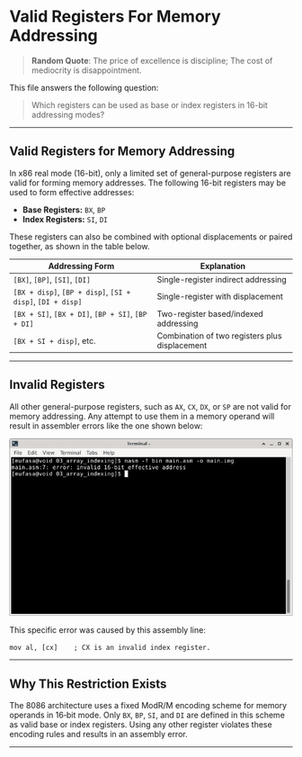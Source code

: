 # Valid Registers For Memory Addressing

> **Random Quote**: The price of excellence is discipline; The cost of mediocrity is disappointment.

This file answers the following question:

> Which registers can be used as base or index registers in 16-bit addressing modes?

---

## Valid Registers for Memory Addressing

In x86 real mode (16-bit), only a limited set of general-purpose registers are valid for forming memory addresses. The following 16-bit registers may be used to form effective addresses:

+ **Base Registers:** `BX`, `BP`
+ **Index Registers:** `SI`, `DI`

These registers can also be combined with optional displacements or paired together, as shown in the table below.

| Addressing Form                                            | Explanation                                    |
| ---------------------------------------------------------- | ---------------------------------------------- |
| `[BX]`, `[BP]`, `[SI]`, `[DI]`                             | Single-register indirect addressing            |
| `[BX + disp]`, `[BP + disp]`, `[SI + disp]`, `[DI + disp]` | Single-register with displacement              |
| `[BX + SI]`, `[BX + DI]`, `[BP + SI]`, `[BP + DI]`         | Two-register based/indexed addressing          |
| `[BX + SI + disp]`, etc.                                   | Combination of two registers plus displacement |

---

## Invalid Registers

All other general-purpose registers, such as `AX`, `CX`, `DX`, or `SP` are not valid for memory addressing. Any attempt to use them in a memory operand will result in assembler errors like the one shown below:

![Error Image](../resources/images/array_indexing_bug_output_1.png)

This specific error was caused by this assembly line:

```assembly
mov al, [cx]    ; CX is an invalid index register.
```

---

## Why This Restriction Exists

The 8086 architecture uses a fixed ModR/M encoding scheme for memory operands in 16‑bit mode. Only `BX`, `BP`, `SI`, and `DI` are defined in this scheme as valid base or index registers. Using any other register violates these encoding rules and results in an assembly error.

---
